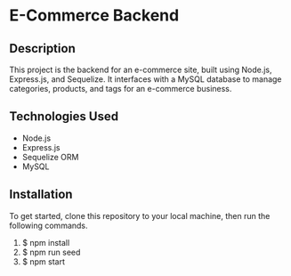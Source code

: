 # E-Commerce Backend

## Description

This project is the backend for an e-commerce site, built using Node.js, Express.js, and Sequelize. It interfaces with a MySQL database to manage categories, products, and tags for an e-commerce business.

## Technologies Used

-   Node.js
-   Express.js
-   Sequelize ORM
-   MySQL

## Installation

To get started, clone this repository to your local machine, then run the following commands.

1. $ npm install
2. $ npm run seed
3. $ npm start
